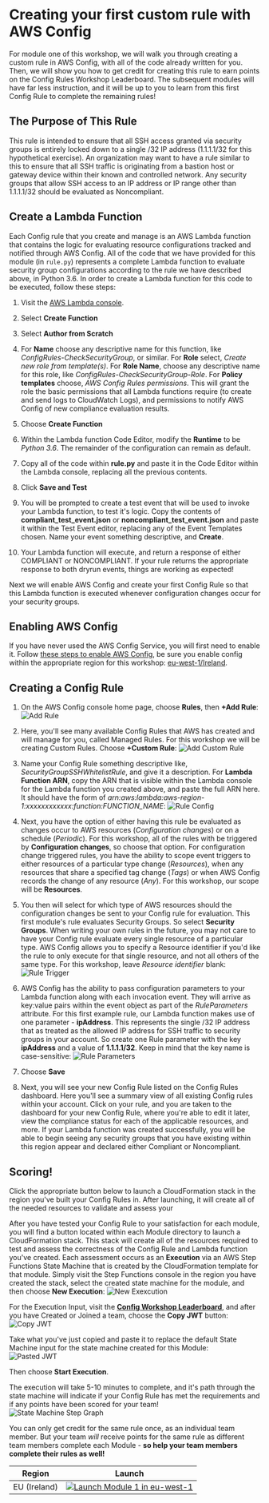 # Creating your first custom rule with AWS Config
For module one of this workshop, we will walk you through creating a custom rule in AWS Config, with all of the code already written for you.  Then, we will show you how to get credit for creating this rule to earn points on the Config Rules Workshop Leaderboard.  The subsequent modules will have far less instruction, and it will be up to you to learn from this first Config Rule to complete the remaining rules!

## The Purpose of This Rule
This rule is intended to ensure that all SSH access granted via security groups is entirely locked down to a single /32 IP address (1.1.1.1/32 for this hypothetical exercise).  An organization may want to have a rule similar to this to ensure that all SSH traffic is originating from a bastion host or gateway device within their known and controlled network.  Any security groups that allow SSH access to an IP address or IP range other than 1.1.1.1/32 should be evaluated as Noncompliant.

## Create a Lambda Function
Each Config rule that you create and manage is an AWS Lambda function that contains the logic for evaluating resource configurations tracked and notified through AWS Config. All of the code that we have provided for this module (in `rule.py`) represents a complete Lambda function to evaluate security group configurations according to the rule we have described above, in Python 3.6. In order to create a Lambda function for this code to be executed, follow these steps:

1. Visit the [AWS Lambda console](https://eu-west-1.console.aws.amazon.com/lambda/home?region=eu-west-1).

2. Select **Create Function**

3. Select **Author from Scratch**

4. For **Name** choose any descriptive name for this function, like *ConfigRules-CheckSecurityGroup*, or similar. For **Role** select, *Create new role from template(s)*. For **Role Name**, choose any descriptive name for this role, like *ConfigRules-CheckSecurityGroup-Role*.  For **Policy templates** choose, *AWS Config Rules permissions*.  This will grant the role the basic permissions that all Lambda functions require (to create and send logs to CloudWatch Logs), and permissions to notify AWS Config of new compliance evaluation results.

5. Choose **Create Function**

6. Within the Lambda function Code Editor, modify the **Runtime** to be *Python 3.6*. The remainder of the configuration can remain as default.

7.  Copy all of the code within **rule.py** and paste it in the Code Editor within the Lambda console, replacing all the previous contents.

8. Click **Save and Test**

9. You will be prompted to create a test event that will be used to invoke your Lambda function, to test it's logic.  Copy the contents of **compliant_test_event.json** or **noncompliant_test_event.json** and paste it within the Test Event editor, replacing any of the Event Templates chosen. Name your event something descriptive, and **Create**.

10.  Your Lambda function will execute, and return a response of either COMPLIANT or NONCOMPLIANT. If your rule returns the appropriate response to both dryrun events, things are working as expected!

Next we will enable AWS Config and create your first Config Rule so that this Lambda function is executed whenever configuration changes occur for your security groups.

## Enabling AWS Config
If you have never used the AWS Config Service, you will first need to enable it.  Follow [these steps to enable AWS Config](http://docs.aws.amazon.com/config/latest/developerguide/gs-console.html), be sure you enable config within the appropriate region for this workshop: [eu-west-1/Ireland](https://eu-west-1.console.aws.amazon.com/config/home?region=eu-west-1).

## Creating a Config Rule
1. On the AWS Config console home page, choose **Rules**, then **+Add Rule**:
![Add Rule](Images/Add-Rule.png)

2. Here, you'll see many available Config Rules that AWS has created and will manage for you, called Managed  Rules. For this workshop we will be creating Custom Rules.  Choose **+Custom Rule**:
![Add Custom Rule](Images/Add-Custom-Rule.png)

3. Name your Config Rule something descriptive like, *SecurityGroupSSHWhitelistRule*, and give it a description.  For **Lambda Function ARN**, copy the ARN that is visible within the Lambda console for the Lambda function you created above, and paste the full ARN here. It should have the form of *arn:aws:lambda:aws-region-1:xxxxxxxxxxxx:function:FUNCTION_NAME*:
![Rule Config](Images/Rule-Basic-Config.png)

4. Next, you have the option of either having this rule be evaluated as changes occur to AWS resources (*Configuration changes*) or on a schedule (*Periodic*).  For this workshop, all of the rules with be triggered by **Configuration changes**, so choose that option.  For configuration change triggered rules, you have the ability to scope event triggers to either resources of a particular type change (*Resources*), when any resources that share a specified tag change (*Tags*) or when AWS Config records the change of any resource (*Any*). For this workshop, our scope will be **Resources**.
5. You then will select for which type of AWS resources should the configuration changes be sent to your Config rule for evaluation. This first module's rule evaluates Security Groups. So select **Security Groups**.  When writing your own rules in the future, you may not care to have your Config rule evaluate every single resource of a particular type. AWS Config allows you to specify a Resource identifier if you'd like the rule to only execute for that single resource, and not all others of the same type.  For this workshop, leave *Resource identifier* blank:
![Rule Trigger](Images/Rule-Trigger-Config.png)

6. AWS Config has the ability to pass configuration parameters to your Lambda function along with each invocation event.  They will arrive as key:value pairs within the event object as part of the *RuleParameters* attribute. For this first example rule, our Lambda function makes use of one parameter - **ipAddress**. This represents the single /32 IP address that as treated as the allowed IP address for SSH traffic to security groups in your account. So create one Rule parameter with the key **ipAddress** and a value of **1.1.1.1/32**. Keep in mind that the key name is case-sensitive:
![Rule Parameters](Images/Rule-Parameters.png)

7. Choose **Save**

8. Next, you will see your new Config Rule listed on the Config Rules dashboard.  Here you'll see a summary view of all existing Config rules within your account. Click on your rule, and you are taken to the dashboard for your new Config Rule, where you're able to edit it later, view the compliance status for each of the applicable resources, and more.  If your Lambda function was created successfully, you will be able to begin seeing any security groups that you have existing within this region appear and declared either Compliant or Noncompliant.

## Scoring!
Click the appropriate button below to launch a CloudFormation stack in the region you've built your Config Rules in.  After launching, it will create all of the needed resources to validate and assess your

After you have tested your Config Rule to your satisfaction for each module, you will find a button located within each Module directory to launch a CloudFormation stack.  This stack will create all of the resources required to test and assess the correctness of the Config Rule and Lambda function you've created.  Each assessment occurs as an **Execution** via an AWS Step Functions State Machine that is created by the CloudFormation template for that module.  Simply visit the Step Functions console in the region you have created the stack, select the created state machine for the module, and then choose **New Execution**:
![New Exexcution](/Images/New-Execution.png)

For the Execution Input, visit the [**Config Workshop Leaderboard**](https://amzn.to/aws-config-rules-workshop/), and after you have Created or Joined a team, choose the **Copy JWT** button:
![Copy JWT](/Images/Copy-JWT.png)

Take what you've just copied and paste it to replace the default State Machine input for the state machine created for this Module:  
![Pasted JWT](/Images/JWT-Pasted.png)

Then choose **Start Execution**.

The execution will take 5-10 minutes to complete, and it's path through the state machine will indicate if your Config Rule has met the requirements and if any points have been scored for your team!  
![State Machine Step Graph](/Images/SFN-Execution-Map.png)

You can only get credit for the same rule once, as an individual team member.  But your team *will* receive points for the same rule as different team members complete each Module - **so help your team members complete their rules as well!**

Region| Launch
------|-----
EU (Ireland) | [![Launch Module 1 in eu-west-1](http://docs.aws.amazon.com/AWSCloudFormation/latest/UserGuide/images/cloudformation-launch-stack-button.png)](https://console.aws.amazon.com/cloudformation/home?region=eu-west-1#/stacks/new?stackName=ConfigRules-Module-1-Security-Groups&templateURL=https://s3.amazonaws.com/config-rules-workshop-eu-west-1/module-1/template.yml)
